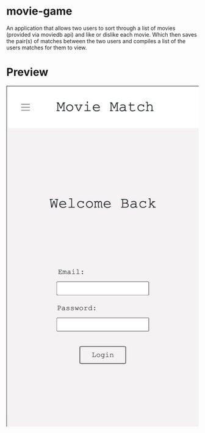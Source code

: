 # movie-game
An application that allows two users to sort through a list of movies (provided via moviedb api) and like or dislike each movie. Which then saves the pair(s) of matches between the two users and compiles a list of the users matches for them to view.

# Preview
![](server/public/images/login.png)
